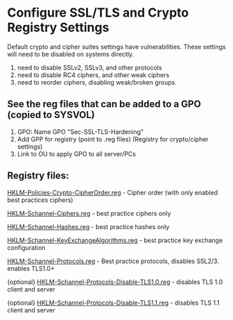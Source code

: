 # Configure SSL/TLS and Crypto Registry Settings
Default crypto and cipher suites settings have vulnerabilities. These settings will need to be disabled on systems directly.
1) need to disable SSLv2, SSLv3, and other protocols
2) need to disable RC4 ciphers, and other weak ciphers
3) need to reorder ciphers, disabling weak/broken groups.

## See the reg files that can be added to a GPO (copied to SYSVOL)
1) GPO: Name GPO "Sec-SSL-TLS-Hardening"
2) Add GPP for registry (point to .reg files) (Registry for crypto/cipher settings)
3) Link to OU to apply GPO to all server/PCs

## Registry files:
[HKLM-Policies-Crypto-CipherOrder.reg](https://raw.githubusercontent.com/robert-moses/fuzzy-octo-computing-machine/master/Sec-SSL-TLS-Hardening/HKLM-Policies-Crypto-CipherOrder.reg) - Cipher order (with only enabled best practices ciphers)

[HKLM-Schannel-Ciphers.reg](https://raw.githubusercontent.com/robert-moses/fuzzy-octo-computing-machine/master/Sec-SSL-TLS-Hardening/HKLM-Schannel-Ciphers.reg) - best practice ciphers only

[HKLM-Schannel-Hashes.reg](https://raw.githubusercontent.com/robert-moses/fuzzy-octo-computing-machine/master/Sec-SSL-TLS-Hardening/HKLM-Schannel-Hashes.reg) - best practice hashes only

[HKLM-Schannel-KeyExchangeAlgorithms.reg](https://raw.githubusercontent.com/robert-moses/fuzzy-octo-computing-machine/master/Sec-SSL-TLS-Hardening/HKLM-Schannel-KeyExchangeAlgorithms.reg) - best practice key exchange configuration

[HKLM-Schannel-Protocols.reg](https://raw.githubusercontent.com/robert-moses/fuzzy-octo-computing-machine/master/Sec-SSL-TLS-Hardening/HKLM-Schannel-Protocols.reg) - Best practice protocols, disables SSL2/3. enables TLS1.0+

{optional} [HKLM-Schannel-Protocols-Disable-TLS1.0.reg](https://raw.githubusercontent.com/robert-moses/fuzzy-octo-computing-machine/master/Sec-SSL-TLS-Hardening/HKLM-Schannel-Protocols-Disable-TLS1.0.reg) - disables TLS 1.0 client and server

{optional} [HKLM-Schannel-Protocols-Disable-TLS1.1.reg](https://raw.githubusercontent.com/robert-moses/fuzzy-octo-computing-machine/master/Sec-SSL-TLS-Hardening/HKLM-Schannel-Protocols-Disable-TLS1.1.reg) - disables TLS 1.1 client and server
